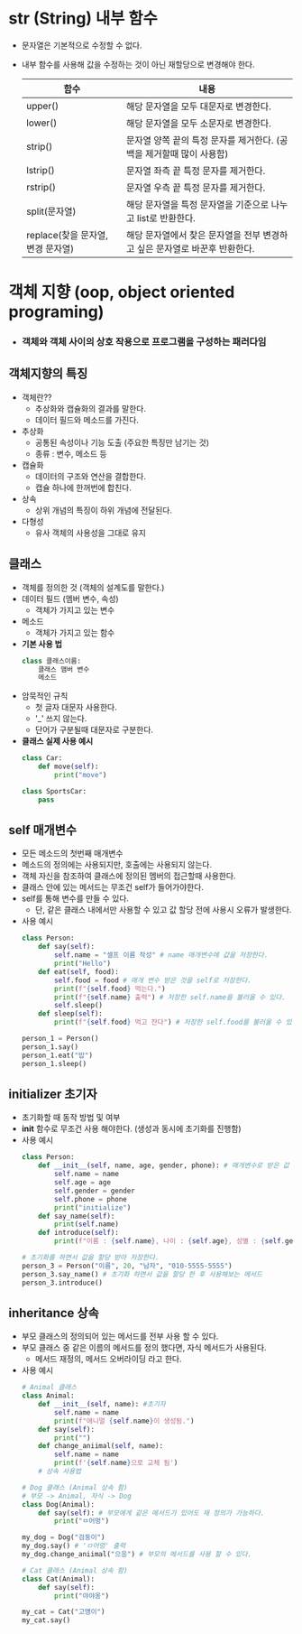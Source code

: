 # str (String) 내부 함수
- 문자열은 기본적으로 수정할 수 없다.
- 내부 함수를 사용해 값을 수정하는 것이 아닌 재할당으로 변경해야 한다.

    함수 | 내용
    ---|---
    upper() | 해당 문자열을 모두 대문자로 변경한다.
    lower() | 해당 문자열을 모두 소문자로 변경한다.
    strip() | 문자열 양쪽 끝의 특정 문자를 제거한다. (공백을 제거할때 많이 사용함)
    lstrip() | 문자열 좌측 끝 특정 문자를 제거한다.
    rstrip() | 문자열 우측 끝 특정 문자를 제거한다.
    split(문자열) | 해당 문자열을 특정 문자열을 기준으로 나누고 list로 반환한다.
    replace(찾을 문자열, 변경 문자열) | 해당 문자열에서 찾은 문자열을 전부 변경하고 싶은 문자열로 바꾼후 반환한다.


# 객체 지향 (oop, object oriented programing)
- ### 객체와 객체 사이의 상호 작용으로 프로그램을 구성하는 패러다임

## **객체지향의 특징**
- 객체란??
  - 추상화와 캡슐화의 결과를 말한다.
  - 데이터 필드와 메소드를 가진다.
- 추상화
  - 공통된 속성이나 기능 도출 (주요한 특징만 남기는 것)
  - 종류 : 변수, 메소드 등
- 캡슐화
  - 데이터의 구조와 연산을 결합한다.
  - 캡슐 하나에 한꺼번에 합친다.
- 상속 
  - 상위 개념의 특징이 하위 개념에 전달된다.
- 다형성
  - 유사 객체의 사용성을 그대로 유지

## **클래스**
- 객체를 정의한 것 (객체의 설계도를 말한다.)
- 데이터 필드 (멤버 변수, 속성)
  - 객체가 가지고 있는 변수
- 메소드
  - 객체가 가지고 있는 함수
- **기본 사용 법**
    ```Python 3
    class 클래스이름:
        클래스 맴버 변수
        메소드
    ```
- 암묵적인 규칙
  - 첫 글자 대문자 사용한다.
  - '_' 쓰지 않는다.
  - 단어가 구분될때 대문자로 구분한다.
- **클래스 실제 사용 예시**
    ```Python 3
    class Car:
        def move(self):
            print("move")

    class SportsCar:
        pass
    ```
## **self 매개변수**
- 모든 메소드의 첫번째 매개변수
- 메소드의 정의에는 사용되지만, 호출에는 사용되지 않는다.
- 객체 자신을 참조하여 클래스에 정의된 멤버의 접근할때 사용한다.
- 클래스 안에 있는 메서드는 무조건 self가 들어가야한다.
- self를 통해 변수를 만들 수 있다.
  - 단, 같은 클래스 내에서만 사용할 수 있고 값 할당 전에 사용시 오류가 발생한다.
- 사용 예시
    ```Python 3
    class Person:
        def say(self):
            self.name = "셀프 이름 작성" # name 매개변수에 값을 저장한다.
            print("Hello")
        def eat(self, food):
            self.food = food # 매개 변수 받은 것을 self로 저장한다.
            print(f"{self.food} 먹는다.")
            print(f"{self.name} 출력") # 저장한 self.name을 불러올 수 있다.
            self.sleep()
        def sleep(self):
            print(f"{self.food} 먹고 잔다") # 저장한 self.food를 불러올 수 있다.

    person_1 = Person()
    person_1.say()
    person_1.eat("밥")
    person_1.sleep()
    ```
## **initializer 초기자**
- 초기화할 때 동작 방법 및 여부
- __init__ 함수로 무조건 사용 해야한다. (생성과 동시에 초기화를 진행함)
- 사용 예시
    ```Python 3
    class Person:
        def __init__(self, name, age, gender, phone): # 매개변수로 받은 값 저장
            self.name = name
            self.age = age
            self.gender = gender
            self.phone = phone
            print("initialize")
        def say_name(self):
            print(self.name)
        def introduce(self):
            print(f"이름 : {self.name}, 나이 : {self.age}, 성별 : {self.gender}")

    # 초기화를 하면서 값을 할당 받아 저장한다.
    person_3 = Person("이름", 20, "남자", "010-5555-5555") 
    person_3.say_name() # 초기화 하면서 값을 할당 한 후 사용해보는 메서드
    person_3.introduce()
    ```

## **inheritance 상속**
- 부모 클래스의 정의되어 있는 메서드를 전부 사용 할 수 있다.
- 부모 클래스 중 같은 이름의 메서드를 정의 했다면, 자식 메서드가 사용된다.
  - 메서드 재정의, 메서드 오버라이딩 라고 한다.
- 사용 예시
    ```Python 3
    # Animal 클래스
    class Animal:
        def __init__(self, name): #초기자
            self.name = name
            print(f"애니멀 {self.name}이 생성됨.")
        def say(self):
            print("")
        def change_aniimal(self, name):
            self.name = name
            print(f'{self.name}으로 교체 됨')
        # 상속 사용법
    
    # Dog 클래스 (Animal 상속 함)
    # 부모 -> Animal, 자식 -> Dog
    class Dog(Animal):
        def say(self): # 부모에게 같은 메서드가 있어도 재 정의가 가능하다.
            print("ㅁ어멍")

    my_dog = Dog("검둥이")
    my_dog.say() # 'ㅁ어멍' 출력
    my_dog.change_aniimal("으응") # 부모의 메서드를 사용 할 수 있다.

    # Cat 클래스 (Animal 상속 함)
    class Cat(Animal):
        def say(self):
            print("야야옹")

    my_cat = Cat("고얭이")
    my_cat.say()
    ```
